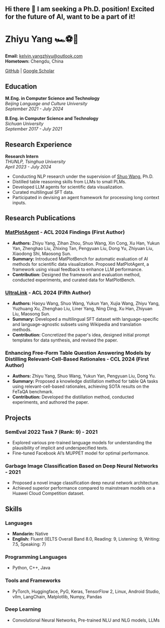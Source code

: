 ## Hi there 👋 I am seeking a Ph.D. position! Excited for the future of AI, want to be a part of it!

# Zhiyu Yang 🏎️⚽🤖

**Email:** kelvin.yangzhiyu@outlook.com  
**Hometown:** Chengdu, China

[GitHub](https://github.com/KevinCL16) | [Google Scholar](https://scholar.google.com/citations?user=KLbbYf0AAAAJ&hl=en)

## Education

**M.Eng. in Computer Science and Technology**  
*Beijing Language and Culture University*  
*September 2021 - July 2024*  

**B.Eng. in Computer Science and Technology**  
*Sichuan University*  
*September 2017 - July 2021*  

## Research Experience

**Research Intern**  
*THUNLP, Tsinghua University*  
*April 2023 - July 2024*  
- Conducting NLP research under the supervision of [Shuo Wang](https://scholar.google.com/citations?user=5vm5yAMAAAAJ&hl=en), Ph.D.
- Distilled table reasoning skills from LLMs to small PLMs.
- Developed LLM agents for scientific data visualization.
- Curated multilingual SFT data.
- Participated in devising an agent framework for processing long context inputs.

## Research Publications

### [MatPlotAgent](https://arxiv.org/abs/2402.11453) - ACL 2024 Findings (First Author)
- **Authors:** Zhiyu Yang, Zihan Zhou, Shuo Wang, Xin Cong, Xu Han, Yukun Yan, Zhenghao Liu, Zhixing Tan, Pengyuan Liu, Dong Yu, Zhiyuan Liu, Xiaodong Shi, Maosong Sun.
- **Summary:** Introduced MatPlotBench for automatic evaluation of AI methods for scientific data visualization. Proposed MatPlotAgent, a framework using visual feedback to enhance LLM performance.
- **Contribution:** Designed the framework and evaluation method, conducted experiments, and curated data for MatPlotBench.

### [UltraLink](https://arxiv.org/abs/2402.04588) - ACL 2024 (Fifth Author)
- **Authors:** Haoyu Wang, Shuo Wang, Yukun Yan, Xujia Wang, Zhiyu Yang, Yuzhuang Xu, Zhenghao Liu, Liner Yang, Ning Ding, Xu Han, Zhiyuan Liu, Maosong Sun.
- **Summary:** Developed a multilingual SFT dataset with language-specific and language-agnostic subsets using Wikipedia and translation methods.
- **Contribution:** Concretized the paper's idea, designed initial prompt templates for data synthesis, and revised the paper.

### Enhancing Free-Form Table Question Answering Models by Distilling Relevant-Cell-Based Rationales - CCL 2024 (First Author)
- **Authors:** Zhiyu Yang, Shuo Wang, Yukun Yan, Pengyuan Liu, Dong Yu.
- **Summary:** Proposed a knowledge distillation method for table QA tasks using relevant-cell-based rationales, achieving SOTA results on the FeTaQA benchmark.
- **Contribution:** Developed the distillation method, conducted experiments, and authored the paper.

## Projects

### SemEval 2022 Task 7 (Rank: 9) - 2021
- Explored various pre-trained language models for understanding the plausibility of implicit and underspecified texts.
- Fine-tuned Facebook AI’s MUPPET model for optimal performance.

### Garbage Image Classification Based on Deep Neural Networks - 2021
- Proposed a novel image classification deep neural network architecture.
- Achieved superior performance compared to mainstream models on a Huawei Cloud Competition dataset.

## Skills

### Languages
- **Mandarin:** Native
- **English:** Fluent (IELTS Overall Band 8.0, Reading: 9, Listening: 9, Writing: 7.5, Speaking: 7)

### Programming Languages
- Python, C++, Java

### Tools and Frameworks
- PyTorch, Huggingface, PyG, Keras, TensorFlow 2, Linux, Android Studio, vllm, LangChain, Matplotlib, Numpy, Pandas

### Deep Learning
- Convolutional Neural Networks, Pre-trained NLU and NLG models, LLMs


<!--
**KevinCL16/KevinCL16** is a ✨ _special_ ✨ repository because its `README.md` (this file) appears on your GitHub profile.

Here are some ideas to get you started:

- 🔭 I’m currently working on ...
- 🌱 I’m currently learning ...
- 👯 I’m looking to collaborate on ...
- 🤔 I’m looking for help with ...
- 💬 Ask me about ...
- 📫 How to reach me: ...
- 😄 Pronouns: ...
- ⚡ Fun fact: ...
-->
